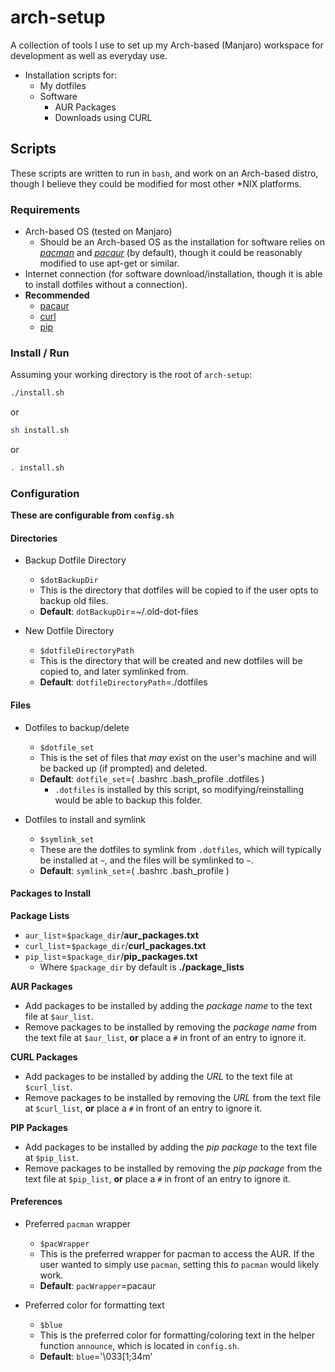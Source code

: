 # arch-setup

A collection of tools I use to set up my Arch-based (Manjaro) workspace for development as well as everyday use.

- Installation scripts for: 
  - My dotfiles
  - Software
    - AUR Packages
    - Downloads using CURL

## Scripts

These scripts are written to run in ``bash``, and work on an Arch-based distro, though I believe they could be modified for most other \*NIX platforms. 


### Requirements

- Arch-based OS (tested on Manjaro)
  - Should be an Arch-based OS as the installation for software relies on *[pacman](https://wiki.archlinux.org/index.php/pacman)* and *[pacaur](https://wiki.archlinux.org/index.php/AUR_helpers)* (by default), though it could be reasonably modified to use apt-get or similar.
- Internet connection (for software download/installation, though it is able to install dotfiles without a connection).
- **Recommended**
  - [pacaur](https://aur.archlinux.org/packages/pacaur/)
  - [curl](https://www.archlinux.org/packages/core/x86_64/curl/)
  - [pip](https://www.archlinux.org/packages/extra/any/python-pip/)

### Install / Run

Assuming your working directory is the root of ``arch-setup``:

```bash
./install.sh
```

or
```bash
sh install.sh
```
or
```bash
. install.sh
```

### Configuration

**These are configurable from ``config.sh``**

#### Directories

- Backup Dotfile Directory
  - `$dotBackupDir`
  - This is the directory that dotfiles will be copied to if the user opts to backup old files.
  - **Default**: `dotBackupDir`=~/.old-dot-files

- New Dotfile Directory
  - `$dotfileDirectoryPath`
  - This is the directory that will be created and new dotfiles will be copied to, and later symlinked from.
  - **Default**: `dotfileDirectoryPath`=./dotfiles

#### Files

- Dotfiles to backup/delete
  - `$dotfile_set`
  - This is the set of files that *may* exist on the user's machine and will be backed up (if prompted) and deleted. 
  - **Default**: `dotfile_set`=( .bashrc .bash_profile .dotfiles )
    - `.dotfiles` is installed by this script, so modifying/reinstalling would be able to backup this folder.

- Dotfiles to install and symlink
  - `$symlink_set`
  - These are the dotfiles to symlink from `.dotfiles`, which will typically be installed at `~`, and the files will be symlinked to `~`. 
  - **Default**: `symlink_set`=( .bashrc .bash_profile )

#### Packages to Install

**Package Lists**

- `aur_list`=`$package_dir`/**aur_packages.txt**
- `curl_list`=`$package_dir`/**curl_packages.txt**
- `pip_list`=`$package_dir`/**pip_packages.txt**
  - Where `$package_dir` by default is **./package_lists**

**AUR Packages**

- Add packages to be installed by adding the *package name* to the text file at ``$aur_list``.
- Remove packages to be installed by removing the *package name* from the text file at ``$aur_list``, **or** place a ``#`` in front of an entry to ignore it.

**CURL Packages**

- Add packages to be installed by adding the *URL* to the text file at ``$curl_list``.
- Remove packages to be installed by removing the *URL* from the text file at ``$curl_list``, **or** place a ``#`` in front of an entry to ignore it.

**PIP Packages**

- Add packages to be installed by adding the *pip package* to the text file at ``$pip_list``.
- Remove packages to be installed by removing the *pip package* from the text file at ``$pip_list``, **or** place a ``#`` in front of an entry to ignore it.

#### Preferences

- Preferred `pacman` wrapper
  - `$pacWrapper`
  - This is the preferred wrapper for pacman to access the AUR. If the user wanted to simply use `pacman`, setting this *to* `pacman` would likely work.
  - **Default**: `pacWrapper`=pacaur

- Preferred color for formatting text
  - `$blue`
  - This is the preferred color for formatting/coloring text in the helper function ``announce``, which is located in ``config.sh``.
  - **Default**: `blue`='\033[1;34m'

